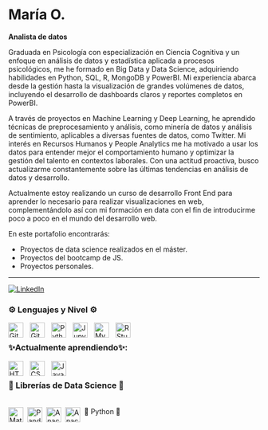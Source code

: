 # María O.
**Analista de datos**

Graduada en Psicología con especialización en Ciencia Cognitiva y un enfoque en análisis de datos y estadística aplicada a procesos psicológicos, me he formado en Big Data y Data Science, adquiriendo habilidades en Python, SQL, R, MongoDB y PowerBI. Mi experiencia abarca desde la gestión hasta la visualización de grandes volúmenes de datos, incluyendo el desarrollo de dashboards claros y reportes completos en PowerBI.

A través de proyectos en Machine Learning y Deep Learning, he aprendido técnicas de preprocesamiento y análisis, como minería de datos y análisis de sentimiento, aplicables a diversas fuentes de datos, como Twitter. Mi interés en Recursos Humanos y People Analytics me ha motivado a usar los datos para entender mejor el comportamiento humano y optimizar la gestión del talento en contextos laborales. Con una actitud proactiva, busco actualizarme constantemente sobre las últimas tendencias en análisis de datos y desarrollo.

Actualmente estoy realizando un curso de desarrollo Front End para aprender lo necesario para realizar visualizaciones en web, complementándolo así con mi formación en data con el fin de introducirme poco a poco en el mundo del desarrollo web.

En este portafolio encontrarás:
- Proyectos de data science realizados en el máster.
- Proyectos del bootcamp de JS.
- Proyectos personales.
___________________________________________________

[![LinkedIn](https://img.shields.io/badge/LinkedIn-0077B5?style=for-the-badge&logo=linkedin&logoColor=white)](www.linkedin.com/in/maría-olivares-fernández)

### ⚙️ Lenguajes y Nivel ⚙️

<img align="left" alt="Git" width="30px" style="padding-right:10px;" src="https://cdn.jsdelivr.net/gh/devicons/devicon/icons/git/git-original.svg" />
<img align="left" alt="GitHub" width="30px" style="padding-right:10px;" src="https://cdn.jsdelivr.net/gh/devicons/devicon/icons/github/github-original.svg" />
<img align="left" alt="Python" width="30px" style="padding-right:10px;" src="https://cdn.jsdelivr.net/gh/devicons/devicon/icons/python/python-plain.svg" />
<img align="left" alt="Jupyter" width="30px" style="padding-right:10px;" img src="https://cdn.jsdelivr.net/gh/devicons/devicon@latest/icons/jupyter/jupyter-original-wordmark.svg" />         
<img align="left" alt="MySQL" width="30px" style="padding-right:10px;" src="https://cdn.jsdelivr.net/gh/devicons/devicon@latest/icons/mysql/mysql-original-wordmark.svg" />
<img align="left" alt="RStudio" width="30px" style="padding-right:10px;" src="https://cdn.jsdelivr.net/gh/devicons/devicon@latest/icons/rstudio/rstudio-original.svg" />
                    
<br />

<h3>✨Actualmente aprendiendo✨: </h3>
<img align="left" alt="HTML" width="30px" style="padding-right:10px;" src="https://cdn.jsdelivr.net/gh/devicons/devicon/icons/html5/html5-plain.svg" />
<img align="left" alt="CSS" width="30px" style="padding-right:10px;" src="https://cdn.jsdelivr.net/gh/devicons/devicon/icons/css3/css3-plain.svg" />
<img align="left" alt="JavaScript" width="30px" style="padding-right:10px;" src="https://cdn.jsdelivr.net/gh/devicons/devicon/icons/javascript/javascript-plain.svg" />

<br />

<h3> 📖 Librerías de Data Science 📖 </h3>


<br />
🐍 Python 🐍
<img align="left" alt="Matplotlib" width="30px" style="padding-right:5px;" img src="https://cdn.jsdelivr.net/gh/devicons/devicon@latest/icons/matplotlib/matplotlib-original-wordmark.svg" />
<img align="left" alt="Pandas" width="30px" style="padding-right:5px;" img src="https://cdn.jsdelivr.net/gh/devicons/devicon@latest/icons/pandas/pandas-original-wordmark.svg" />
<img align="left" alt="Anaconda" width="30px" style="padding-right:5px;" img src="https://cdn.jsdelivr.net/gh/devicons/devicon@latest/icons/anaconda/anaconda-original-wordmark.svg" />
<img align="left" alt="Anaconda" width="30px" style="padding-right:5px;" img src="https://cdn.jsdelivr.net/gh/devicons/devicon@latest/icons/scikitlearn/scikitlearn-original.svg" />
                    

